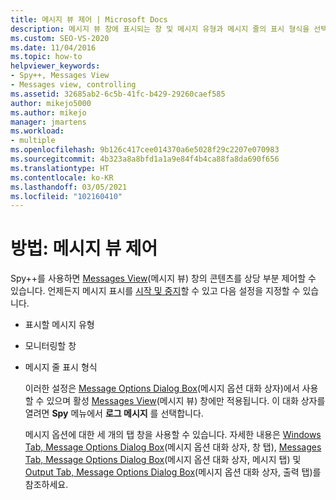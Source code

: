 ```yaml
---
title: 메시지 뷰 제어 | Microsoft Docs
description: 메시지 뷰 창에 표시되는 창 및 메시지 유형과 메시지 줄의 표시 형식을 선택할 수 있습니다. 자세한 내용은 이 문서를 참조하세요.
ms.custom: SEO-VS-2020
ms.date: 11/04/2016
ms.topic: how-to
helpviewer_keywords:
- Spy++, Messages View
- Messages view, controlling
ms.assetid: 32685ab2-6c5b-41fc-b429-29260caef585
author: mikejo5000
ms.author: mikejo
manager: jmartens
ms.workload:
- multiple
ms.openlocfilehash: 9b126c417cee014370a6e5028f29c2207e070983
ms.sourcegitcommit: 4b323a8a8bfd1a1a9e84f4b4ca88fa8da690f656
ms.translationtype: HT
ms.contentlocale: ko-KR
ms.lasthandoff: 03/05/2021
ms.locfileid: "102160410"
---
```

# <a name="how-to-control-messages-view"></a>방법: 메시지 뷰 제어
Spy++를 사용하면 [Messages View](../debugger/messages-view.md)(메시지 뷰) 창의 콘텐츠를 상당 부분 제어할 수 있습니다. 언제든지 메시지 표시를 [시작 및 중지](../debugger/how-to-start-and-stop-the-message-log-display.md)할 수 있고 다음 설정을 지정할 수 있습니다.

- 표시할 메시지 유형

- 모니터링할 창

- 메시지 줄 표시 형식

  이러한 설정은 [Message Options Dialog Box](../debugger/message-options-dialog-box.md)(메시지 옵션 대화 상자)에서 사용할 수 있으며 활성 [Messages View](../debugger/messages-view.md)(메시지 뷰) 창에만 적용됩니다. 이 대화 상자를 열려면 **Spy** 메뉴에서 **로그 메시지** 를 선택합니다.

  메시지 옵션에 대한 세 개의 탭 창을 사용할 수 있습니다. 자세한 내용은 [Windows Tab, Message Options Dialog Box](../debugger/windows-tab-message-options-dialog-box.md)(메시지 옵션 대화 상자, 창 탭), [Messages Tab, Message Options Dialog Box](../debugger/messages-tab-message-options-dialog-box.md)(메시지 옵션 대화 상자, 메시지 탭) 및 [Output Tab, Message Options Dialog Box](../debugger/output-tab-message-options-dialog-box.md)(메시지 옵션 대화 상자, 출력 탭)를 참조하세요.
